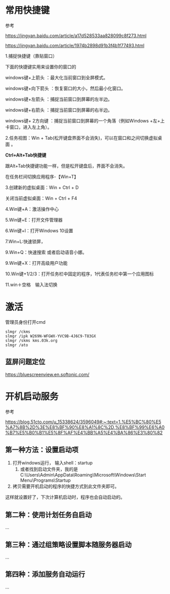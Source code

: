 # 常用快捷键

参考 

https://jingyan.baidu.com/article/a17d528533aa828099c8f273.html

https://jingyan.baidu.com/article/1974b2898d91b3f4b1f77493.html



1.捕捉快捷键（靠贴窗口）

  下面的快捷键实用来设置你的窗口的

  windows键+上箭头 ：最大化当前窗口到全屏模式。

  windows键+向下箭头 ：恢复窗口的大小，然后最小化窗口。

  windows键+左箭头 ：捕捉当前窗口到屏幕的左半边。

  windows键+右箭头 ：捕捉当前窗口到屏幕的右半边。

   windows键+ 2方向键 ：捕捉当前窗口到屏幕的一个角落（例如Windows +左+上卡窗口，进入左上角）。

2.任务视图：Win + Tab(松开键盘界面不会消失)，可以在窗口和之间切换虚拟桌面 。

  **Ctrl+Alt+Tab快捷键**

  跟Alt+Tab快捷键功能一样，但是松开键盘后，界面不会消失。

  在任务栏间切换应用程序-【Win+T】

3.创建新的虚拟桌面：Win + Ctrl + D

  关闭当前虚拟桌面：Win + Ctrl + F4

4.Win键+A：激活操作中心

5.Win键+E：打开文件管理器

6.Win键+I：打开Windows 10设置

7.Win+L:快速锁屏，

9.Win+Q：快速搜索 或者启动语音小娜。

9.Win键+X：打开高级用户功能

10.Win键+1/2/3：打开任务栏中固定的程序，1代表任务栏中第一个应用图标

11.win＋空格　输入法切换



# 激活

管理员身份打开cmd

```
slmgr /ckms
slmgr /ipk W269N-WFGWX-YVC9B-4J6C9-T83GX
slmgr /skms kms.03k.org
slmgr /ato
```



## 蓝屏问题定位

https://bluescreenview.en.softonic.com/





# 开机启动服务

参考

https://blog.51cto.com/u_15338624/3596049#:~:text=1.%E5%BC%80%E5%A7%8B%2D%3E%E8%BF%90%E8%A1%8C%2D,%E8%BF%99%E6%A0%B7%E5%B0%B1%E5%8F%AF%E4%BB%A5%E4%BA%86%E3%80%82



## 第一种方法：设置启动项

1. 打开windows运行， 输入shell：startup 
    1. 或者找到启动文件夹，我的是C:\Users\Admin\AppData\Roaming\Microsoft\Windows\Start Menu\Programs\Startup
2. 拷贝需要开机启动的程序的快捷方式到此文件夹即可。

这样就设置好了，下次计算机启动时，程序也会自动启动的。



## 第二种：使用计划任务自启动

...



## 第三种：通过组策略设置脚本随服务器启动

...



## 第四种：添加服务自动运行

...